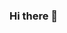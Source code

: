### Hi there 👋

<!--
**hyojukim-game-on/hyojukim-game-on** is a ✨ _special_ ✨ repository because its `README.md` (this file) appears on your GitHub profile.

Here are some ideas to get you started:

- 🔭 I’m currently working on SSAFY 10th (GUMI)
- 🌱 I’m currently learning PYTHON
- 👯 I’m looking to collaborate on ...
- 🤔 I’m looking for help with ...
- 💬 Ask me about ...
- 📫 How to reach me: mok03189@naver.com
- 😄 Pronouns: ...
- ⚡ Fun fact: ...
-->
